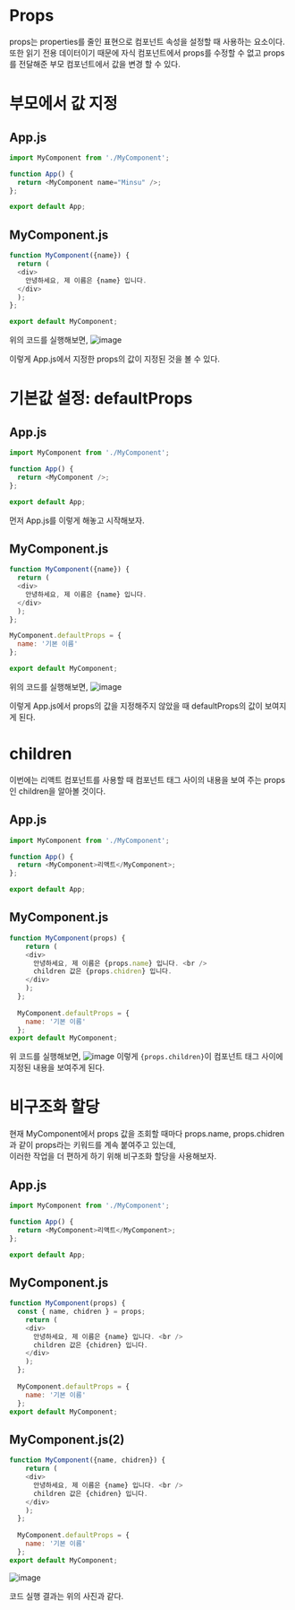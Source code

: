 # **Props**

props는 properties를 줄인 표현으로 컴포넌트 속성을 설정할 때 사용하는 요소이다.  
또한 읽기 전용 데이터이기 때문에 자식 컴포넌트에서 props를 수정할 수 없고 props를 전달해준 부모 컴포넌트에서 값을 변경 할 수 있다.

# **부모에서 값 지정**

## App.js
```javascript
import MyComponent from './MyComponent';

function App() {
  return <MyComponent name="Minsu" />;
};

export default App;
```

## MyComponent.js
```javascript
function MyComponent({name}) {
  return (
  <div>
    안녕하세요, 제 이름은 {name} 입니다.
  </div>
  );
};

export default MyComponent;
```
위의 코드를 실행해보면, 
![image](https://user-images.githubusercontent.com/104071568/235654922-a4a481e1-0e3e-4b6a-a558-835d8ed2fa1d.png)

이렇게 App.js에서 지정한 props의 값이 지정된 것을 볼 수 있다.

# 기본값 설정: defaultProps

## App.js
```javascript
import MyComponent from './MyComponent';

function App() {
  return <MyComponent />;
};

export default App;
```
먼저 App.js를 이렇게 해놓고 시작해보자. 
## MyComponent.js
```javascript
function MyComponent({name}) {
  return (
  <div>
    안녕하세요, 제 이름은 {name} 입니다.
  </div>
  );
};

MyComponent.defaultProps = {
  name: '기본 이름'
};

export default MyComponent;
```
위의 코드를 실행해보면, 
![image](https://user-images.githubusercontent.com/104071568/235655737-21115e3c-ab9b-461b-ac12-fa1e43a9ac58.png)

이렇게 App.js에서 props의 값을 지정해주지 않았을 때 defaultProps의 값이 보여지게 된다.

# children
이번에는 리액트 컴포넌트를 사용할 때 컴포넌트 태그 사이의 내용을 보여 주는 props 인 children을 알아볼 것이다.

## App.js
```javascript
import MyComponent from './MyComponent';

function App() {
  return <MyComponent>리액트</MyComponent>;
};

export default App;
```

## MyComponent.js
```javascript
function MyComponent(props) {
    return (
    <div>
      안녕하세요, 제 이름은 {props.name} 입니다. <br />
      children 값은 {props.chidren} 입니다.
    </div>
    );
  };
  
  MyComponent.defaultProps = {
    name: '기본 이름'
  };
export default MyComponent;
```
위 코드를 실행해보면, 
![image](https://user-images.githubusercontent.com/104071568/235661623-99592980-3074-4f94-90f6-e185df9c0e7f.png)
이렇게 `{props.children}`이 컴포넌트 태그 사이에 지정된 내용을 보여주게 된다.

# 비구조화 할당
현재 MyComponent에서 props 값을 조회할 때마다 props.name, props.chidren과 같이 props라는 키워드를 계속 붙여주고 있는데,  
이러한 작업을 더 편하게 하기 위해 비구조화 할당을 사용해보자.

## App.js
```javascript
import MyComponent from './MyComponent';

function App() {
  return <MyComponent>리액트</MyComponent>;
};

export default App;
```

## MyComponent.js
```javascript
function MyComponent(props) {
  const { name, chidren } = props;
    return (
    <div>
      안녕하세요, 제 이름은 {name} 입니다. <br />
      children 값은 {chidren} 입니다.
    </div>
    );
  };
  
  MyComponent.defaultProps = {
    name: '기본 이름'
  };
export default MyComponent;
```

## MyComponent.js(2)
```javascript
function MyComponent({name, chidren}) {
    return (
    <div>
      안녕하세요, 제 이름은 {name} 입니다. <br />
      children 값은 {chidren} 입니다.
    </div>
    );
  };
  
  MyComponent.defaultProps = {
    name: '기본 이름'
  };
export default MyComponent;
```
![image](https://user-images.githubusercontent.com/104071568/235661696-e936fe5f-ffb3-4713-84a6-92eefc37cd32.png)

코드 실행 결과는 위의 사진과 같다.
